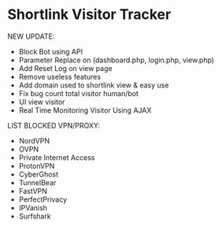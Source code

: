 ﻿# Shortlink Visitor Tracker

NEW UPDATE:
- Block Bot using API
- Parameter Replace on (dashboard.php, login.php, view.php)
- Add Reset Log on view page
- Remove useless features
- Add domain used to shortlink view & easy use
- Fix bug count total visitor human/bot
- UI view visitor
- Real Time Monitoring Visitor Using AJAX

LIST BLOCKED VPN/PROXY:
- NordVPN
- OVPN
- Private Internet Access
- ProtonVPN
- CyberGhost
- TunnelBear
- FastVPN
- PerfectPrivacy
- IPVanish
- Surfshark
